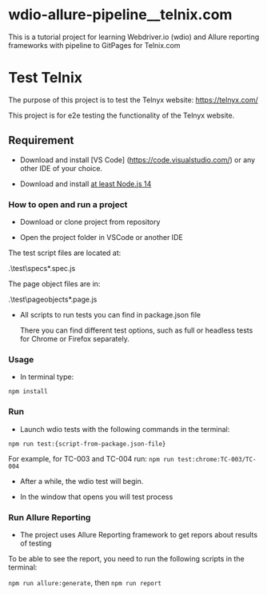 # wdio-allure-pipeline\_\_telnix.com

This is a tutorial project for learning Webdriver.io (wdio) and Allure reporting frameworks with pipeline to GitPages for Telnix.com

# Test Telnix

The purpose of this project is to test the Telnyx website: https://telnyx.com/

This project is for e2e testing the functionality of the Telnyx website.

## Requirement

- Download and install [VS Code] (https://code.visualstudio.com/) or any other IDE of your choice.

- Download and install [at least Node.js 14](https://nodejs.org/uk/download/)

### How to open and run a project

- Download or clone project from repository

- Open the project folder in VSCode or another IDE

The test script files are located at:

.\test\specs\*.spec.js

The page object files are in:

.\test\pageobjects\*.page.js

- All scripts to run tests you can find in package.json file

  There you can find different test options, such as full or headless tests for Chrome or Firefox separately.

### Usage

- In terminal type:

`npm install`

### Run

- Launch wdio tests with the following commands in the terminal:

`npm run test:{script-from-package.json-file}`

For example, for TC-003 and TC-004 run: `npm run test:chrome:TC-003/TC-004`

- After a while, the wdio test will begin.

- In the window that opens you will test process

### Run Allure Reporting

- The project uses Allure Reporting framework to get repors about results of testing

To be able to see the report, you need to run the following scripts in the terminal:

`npm run allure:generate`, then `npm run report`
